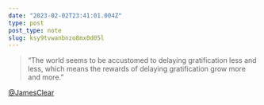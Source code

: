 ```yaml
---
date: "2023-02-02T23:41:01.004Z"
type: post 
post_type: note
slug: ksy9tvwanbnzo8mx0d05l
---
```

> “The world seems to be accustomed to delaying gratification less and less, which means the rewards of delaying gratification grow more and more.”

[@JamesClear](https://twitter.com/jamesclear?s=21&t=WvV7FLE7QgcHlAAPD6e8nA)